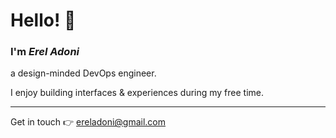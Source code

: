 # Hello! 👋

### I'm *Erel Adoni*
a design-minded DevOps engineer.

I enjoy building interfaces & experiences during my free time.

---
Get in touch 👉 ereladoni@gmail.com
